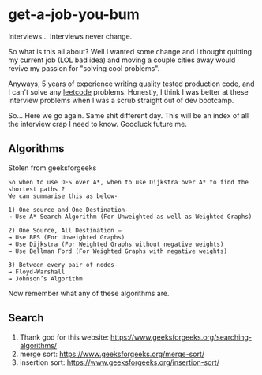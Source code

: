 # get-a-job-you-bum
Interviews... Interviews never change.

So what is this all about? Well I wanted some change and I thought quitting my current job (LOL bad idea) and moving a couple cities away would revive my passion for "solving cool problems". 

Anyways, 5 years of experience writing quality tested production code, and I can't solve any [leetcode](https://leetcode.com/) problems. Honestly, I think I was better at these interview problems when I was a scrub straight out of dev bootcamp.

So... Here we go again. Same shit different day. This will be an index of all the interview crap I need to know. Goodluck future me.


## Algorithms

Stolen from geeksforgeeks
```
So when to use DFS over A*, when to use Dijkstra over A* to find the shortest paths ?
We can summarise this as below-

1) One source and One Destination-
→ Use A* Search Algorithm (For Unweighted as well as Weighted Graphs)

2) One Source, All Destination –
→ Use BFS (For Unweighted Graphs)
→ Use Dijkstra (For Weighted Graphs without negative weights)
→ Use Bellman Ford (For Weighted Graphs with negative weights)

3) Between every pair of nodes-
→ Floyd-Warshall
→ Johnson’s Algorithm
```

Now remember what any of these algorithms are. 


## Search

1. Thank god for this website: https://www.geeksforgeeks.org/searching-algorithms/
1. merge sort: https://www.geeksforgeeks.org/merge-sort/
1. insertion sort: https://www.geeksforgeeks.org/insertion-sort/

